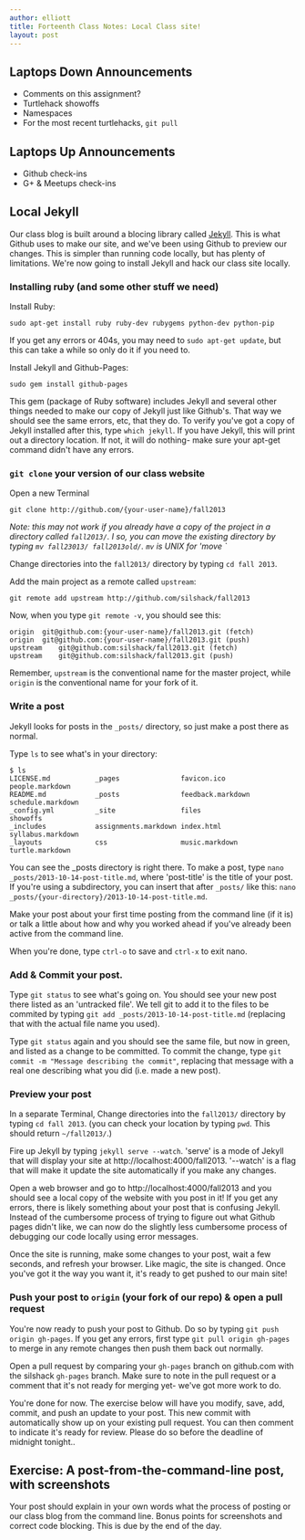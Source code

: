 ```yaml
---
author: elliott
title: Forteenth Class Notes: Local Class site!
layout: post
---
```


## Laptops Down Announcements
* Comments on this assignment?
* Turtlehack showoffs
* Namespaces
* For the most recent turtlehacks, `git pull`

## 	Laptops Up Announcements
* Github check-ins
* G+ & Meetups check-ins

## Local Jekyll

Our class blog is built around a blocing library called [Jekyll](http://jekyllrb.com).  This is what Github uses to make our site, and we've been using Github to preview our changes.  This is simpler than running code locally, but has plenty of limitations.  We're now going to install Jekyll and hack our class site locally.

### Installing ruby (and some other stuff we need)

Install Ruby:
```
sudo apt-get install ruby ruby-dev rubygems python-dev python-pip
```

If you get any errors or 404s, you may need to `sudo apt-get update`, but this can take a while so only do it if you need to.

Install Jekyll and Github-Pages:
```
sudo gem install github-pages
```
This gem (package of Ruby software) includes Jekyll and several other things needed to make our copy of Jekyll just like Github's.  That way we should see the same errors, etc, that they do.  To verify you've got a copy of Jekyll installed after this, type `which jekyll`.  If you have Jekyll, this will print out a directory location.  If not, it will do nothing- make sure your apt-get command didn't have any errors.

### `git clone` your version of our class website

Open a new Terminal

```
git clone http://github.com/{your-user-name}/fall2013
```
*Note: this may not work if you already have a copy of the project in a directory called `fall2013/`.  I so, you can move the existing directory by typing `mv fall23013/ fall2013old/`. `mv` is UNIX for 'move <this> <there>`*

Change directories into the `fall2013/` directory by typing `cd fall 2013`.

Add the main project as a remote called `upstream`:
```
git remote add upstream http://github.com/silshack/fall2013
```
Now, when you type `git remote -v`, you should see this:
```
origin	git@github.com:{your-user-name}/fall2013.git (fetch)
origin	git@github.com:{your-user-name}/fall2013.git (push)
upstream	git@github.com:silshack/fall2013.git (fetch)
upstream	git@github.com:silshack/fall2013.git (push)
```

Remember, `upstream` is the conventional name for the master project, while `origin` is the conventional name for your fork of it.  

### Write a post

Jekyll looks for posts in the `_posts/` directory, so just make a post there as normal.  

Type `ls` to see what's in your directory:
```
$ ls
LICENSE.md           _pages               favicon.ico          people.markdown
README.md            _posts               feedback.markdown    schedule.markdown
_config.yml          _site                files                showoffs
_includes            assignments.markdown index.html           syllabus.markdown
_layouts             css                  music.markdown       turtle.markdown
```
You can see the _posts directory is right there.  To make a post, type `nano _posts/2013-10-14-post-title.md`, where 'post-title' is the title of your post.  If you're using a subdirectory, you can insert that after `_posts/` like this: `nano _posts/{your-directory}/2013-10-14-post-title.md`.

Make your post about your first time posting from the command line (if it is) or talk a little about how and why you worked ahead if you've already been active from the command line.

When you're done, type `ctrl-o` to save and `ctrl-x` to exit nano.  

### Add & Commit your post.

Type `git status` to see what's going on.  You should see your new post there listed as an 'untracked file'.  We tell git to add it to the files to be commited by typing `git add _posts/2013-10-14-post-title.md` (replacing that with the actual file name you used).

Type `git status` again and you should see the same file, but now in green, and listed as a change to be committed.  To commit the change, type `git commit -m "Message describing the commit"`, replacing that message with a real one describing what you did (i.e. made a new post).

### Preview your post

In a separate Terminal, Change directories into the `fall2013/` directory by typing `cd fall 2013`.  (you can check your location by typing `pwd`.  This should return `~/fall2013/`.)

Fire up Jekyll by typing `jekyll serve --watch`.  'serve' is a mode of Jekyll that will display your site at http://localhost:4000/fall2013.  '--watch' is a flag that will make it update the site automatically if you make any changes.

Open a web browser and go to http://localhost:4000/fall2013 and you should see a local copy of the website with you post in it!  If you get any errors, there is likely something about your post that is confusing Jekyll.  Instead of the cumbersome process of trying to figure out what Github pages didn't like, we can now do the slightly less cumbersome process of debugging our code locally using error messages.

Once the site is running, make some changes to your post, wait a few seconds, and refresh your browser.  Like magic, the site is changed.  Once you've got it the way you want it, it's ready to get pushed to our main site!

### Push your post to `origin` (your fork of our repo) & open a pull request

You're now ready to push your post to Github.  Do so by typing `git push origin gh-pages`.  If you get any errors, first type `git pull origin gh-pages` to merge in any remote changes then push them back out normally.

Open a pull request by comparing your `gh-pages` branch on github.com with the silshack `gh-pages` branch.  Make sure to note in the pull request or a comment that it's not ready for merging yet- we've got more work to do.

You're done for now.  The exercise below will have you modify, save, add, commit, and push an update to your post.  This new commit with automatically show up on your existing pull request.  You can then comment to indicate it's ready for review.  Please do so before the deadline of midnight tonight..

## Exercise: A post-from-the-command-line post, with screenshots

Your post should explain in your own words what the process of posting or our class blog from the command line.  Bonus points for screenshots and correct code blocking. This is due by the end of the day.

